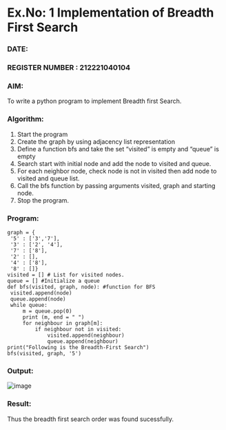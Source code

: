 # Ex.No: 1  Implementation of Breadth First Search 
### DATE:                                                                            
### REGISTER NUMBER : 212221040104
### AIM: 
To write a python program to implement Breadth first Search. 
### Algorithm:
1. Start the program
2. Create the graph by using adjacency list representation
3. Define a function bfs and take the set “visited” is empty and “queue” is empty
4. Search start with initial node and add the node to visited and queue.
5. For each neighbor node, check node is not in visited then add node to visited and queue list.
6. Call the bfs function by passing arguments visited, graph and starting node.
7. Stop the program.
### Program:
```
graph = {
 '5' : ['3','7'],
 '3' : ['2', '4'],
 '7' : ['8'],
 '2' : [],
 '4' : ['8'],
 '8' : []}
visited = [] # List for visited nodes.
queue = [] #Initialize a queue
def bfs(visited, graph, node): #function for BFS
 visited.append(node)
 queue.append(node)
 while queue: 
     m = queue.pop(0)
     print (m, end = " ")
     for neighbour in graph[m]:
         if neighbour not in visited:
             visited.append(neighbour)
             queue.append(neighbour)
print("Following is the Breadth-First Search")
bfs(visited, graph, '5')
```
### Output:
![image](https://github.com/MatlinLiginsha/AI_Lab_2023-24/assets/143495913/35a88fd5-8cf1-4ee0-8e06-d5c2785b1d78)
### Result:
Thus the breadth first search order was found sucessfully.

